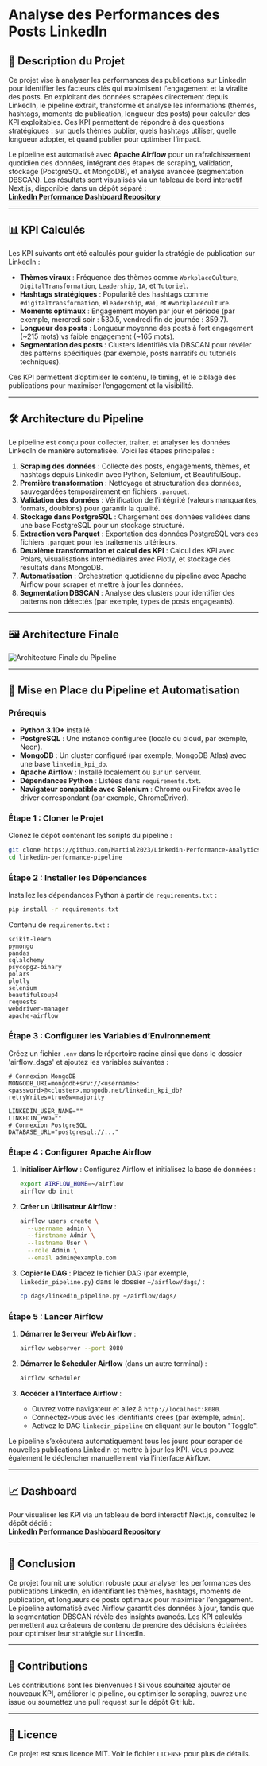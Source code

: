 # Analyse des Performances des Posts LinkedIn

## 📜 Description du Projet

Ce projet vise à analyser les performances des publications sur LinkedIn pour identifier les facteurs clés qui maximisent l'engagement et la viralité des posts. En exploitant des données scrapées directement depuis LinkedIn, le pipeline extrait, transforme et analyse les informations (thèmes, hashtags, moments de publication, longueur des posts) pour calculer des KPI exploitables. Ces KPI permettent de répondre à des questions stratégiques : sur quels thèmes publier, quels hashtags utiliser, quelle longueur adopter, et quand publier pour optimiser l’impact.

Le pipeline est automatisé avec **Apache Airflow** pour un rafraîchissement quotidien des données, intégrant des étapes de scraping, validation, stockage (PostgreSQL et MongoDB), et analyse avancée (segmentation DBSCAN). Les résultats sont visualisés via un tableau de bord interactif Next.js, disponible dans un dépôt séparé :  
[**LinkedIn Performance Dashboard Repository**](https://github.com/your-username/linkedin-performance-dashboard)

---

## 📊 KPI Calculés

Les KPI suivants ont été calculés pour guider la stratégie de publication sur LinkedIn :
- **Thèmes viraux** : Fréquence des thèmes comme `WorkplaceCulture`, `DigitalTransformation`, `Leadership`, `IA`, et `Tutoriel`.
- **Hashtags stratégiques** : Popularité des hashtags comme `#digitaltransformation`, `#leadership`, `#ai`, et `#workplaceculture`.
- **Moments optimaux** : Engagement moyen par jour et période (par exemple, mercredi soir : 530.5, vendredi fin de journée : 359.7).
- **Longueur des posts** : Longueur moyenne des posts à fort engagement (~215 mots) vs faible engagement (~165 mots).
- **Segmentation des posts** : Clusters identifiés via DBSCAN pour révéler des patterns spécifiques (par exemple, posts narratifs ou tutoriels techniques).

Ces KPI permettent d’optimiser le contenu, le timing, et le ciblage des publications pour maximiser l’engagement et la visibilité.

---

## 🛠️ Architecture du Pipeline

Le pipeline est conçu pour collecter, traiter, et analyser les données LinkedIn de manière automatisée. Voici les étapes principales :

1. **Scraping des données** : Collecte des posts, engagements, thèmes, et hashtags depuis LinkedIn avec Python, Selenium, et BeautifulSoup.
2. **Première transformation** : Nettoyage et structuration des données, sauvegardées temporairement en fichiers `.parquet`.
3. **Validation des données** : Vérification de l’intégrité (valeurs manquantes, formats, doublons) pour garantir la qualité.
4. **Stockage dans PostgreSQL** : Chargement des données validées dans une base PostgreSQL pour un stockage structuré.
5. **Extraction vers Parquet** : Exportation des données PostgreSQL vers des fichiers `.parquet` pour les traitements ultérieurs.
6. **Deuxième transformation et calcul des KPI** : Calcul des KPI avec Polars, visualisations intermédiaires avec Plotly, et stockage des résultats dans MongoDB.
7. **Automatisation** : Orchestration quotidienne du pipeline avec Apache Airflow pour scraper et mettre à jour les données.
8. **Segmentation DBSCAN** : Analyse des clusters pour identifier des patterns non détectés (par exemple, types de posts engageants).

---

## 🖼️ Architecture Finale

![Architecture Finale du Pipeline](pipeline.png)

---

## 🚀 Mise en Place du Pipeline et Automatisation

### Prérequis

- **Python 3.10+** installé.
- **PostgreSQL** : Une instance configurée (locale ou cloud, par exemple, Neon).
- **MongoDB** : Un cluster configuré (par exemple, MongoDB Atlas) avec une base `linkedin_kpi_db`.
- **Apache Airflow** : Installé localement ou sur un serveur.
- **Dépendances Python** : Listées dans `requirements.txt`.
- **Navigateur compatible avec Selenium** : Chrome ou Firefox avec le driver correspondant (par exemple, ChromeDriver).

### Étape 1 : Cloner le Projet

Clonez le dépôt contenant les scripts du pipeline :
```bash
git clone https://github.com/Martial2023/Linkedin-Performance-Analytics-Pipeline
cd linkedin-performance-pipeline
```

### Étape 2 : Installer les Dépendances

Installez les dépendances Python à partir de `requirements.txt` :
```bash
pip install -r requirements.txt
```

Contenu de `requirements.txt` :
```
scikit-learn
pymongo
pandas
sqlalchemy
psycopg2-binary
polars
plotly
selenium
beautifulsoup4
requests
webdriver-manager
apache-airflow
```

### Étape 3 : Configurer les Variables d’Environnement

Créez un fichier `.env` dans le répertoire racine ainsi que dans le dossier 'airflow_dags' et ajoutez les variables suivantes :
```
# Connexion MongoDB
MONGODB_URI=mongodb+srv://<username>:<password>@<cluster>.mongodb.net/linkedin_kpi_db?retryWrites=true&w=majority

LINKEDIN_USER_NAME=""
LINKEDIN_PWD=""
# Connexion PostgreSQL
DATABASE_URL="postgresql://..."
```

### Étape 4 : Configurer Apache Airflow

1. **Initialiser Airflow** :
   Configurez Airflow et initialisez la base de données :
   ```bash
   export AIRFLOW_HOME=~/airflow
   airflow db init
   ```

2. **Créer un Utilisateur Airflow** :
   ```bash
   airflow users create \
     --username admin \
     --firstname Admin \
     --lastname User \
     --role Admin \
     --email admin@example.com
   ```

3. **Copier le DAG** :
   Placez le fichier DAG (par exemple, `linkedin_pipeline.py`) dans le dossier `~/airflow/dags/` :
   ```bash
   cp dags/linkedin_pipeline.py ~/airflow/dags/
   ```

### Étape 5 : Lancer Airflow

1. **Démarrer le Serveur Web Airflow** :
   ```bash
   airflow webserver --port 8080
   ```

2. **Démarrer le Scheduler Airflow** (dans un autre terminal) :
   ```bash
   airflow scheduler
   ```

3. **Accéder à l’Interface Airflow** :
   - Ouvrez votre navigateur et allez à `http://localhost:8080`.
   - Connectez-vous avec les identifiants créés (par exemple, `admin`).
   - Activez le DAG `linkedin_pipeline` en cliquant sur le bouton "Toggle".

Le pipeline s’exécutera automatiquement tous les jours pour scraper de nouvelles publications LinkedIn et mettre à jour les KPI. Vous pouvez également le déclencher manuellement via l’interface Airflow.

---

## 📈 Dashboard

Pour visualiser les KPI via un tableau de bord interactif Next.js, consultez le dépôt dédié :  
[**LinkedIn Performance Dashboard Repository**](https://github.com/your-username/linkedin-performance-dashboard)

---

## 📝 Conclusion

Ce projet fournit une solution robuste pour analyser les performances des publications LinkedIn, en identifiant les thèmes, hashtags, moments de publication, et longueurs de posts optimaux pour maximiser l’engagement. Le pipeline automatisé avec Airflow garantit des données à jour, tandis que la segmentation DBSCAN révèle des insights avancés. Les KPI calculés permettent aux créateurs de contenu de prendre des décisions éclairées pour optimiser leur stratégie sur LinkedIn.

---

## 🤝 Contributions

Les contributions sont les bienvenues ! Si vous souhaitez ajouter de nouveaux KPI, améliorer le pipeline, ou optimiser le scraping, ouvrez une issue ou soumettez une pull request sur le dépôt GitHub.

---

## 📜 Licence

Ce projet est sous licence MIT. Voir le fichier `LICENSE` pour plus de détails.